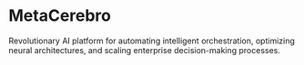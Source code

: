 # MetaCerebro
Revolutionary AI platform for automating intelligent orchestration, optimizing neural architectures, and scaling enterprise decision-making processes.
